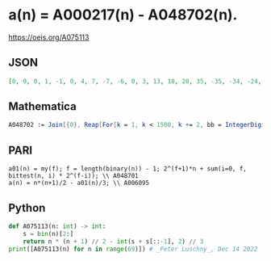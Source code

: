 # a\(n\) \= A000217\(n\) \- A048702\(n\)\.
https://oeis.org/A075113
## JSON
```JSON
[0, 0, 0, 1, -1, 0, 4, 7, -7, -6, 0, 3, 13, 18, 28, 35, -35, -34, -24, -21, -5, 0, 14, 21, 43, 52, 70, 81, 105, 118, 140, 155, -155, -154, -136, -133, -105, -100, -78, -71, -35, -26, 0, 11, 47, 60, 90, 105, 151, 168, 202, 221, 265, 286, 324, 347, 399, 424, 466, 493, 545, 574, 620, 651, -651, -650, -616, -613, -561]
```
## Mathematica
```Mathematica
A048702 := Join[{0}, Reap[For[k = 1, k < 1500, k += 2, bb = IntegerDigits[k, 2]; If[bb == Reverse[bb], If[EvenQ[Length[bb]], Sow[k/3]]]]][[2, 1]]]; Table[n*(n + 1)/2 - A048702[[n + 1]], {n, 0, 50}] (* _G. C. Greubel_, Sep 26 2017 *)
```
## PARI
```PARI
a01(n) = my(f); f = length(binary(n)) - 1; 2^(f+1)*n + sum(i=0, f, bittest(n, i) * 2^(f-i)); \\ A048701
a(n) = n*(n+1)/2 - a01(n)/3; \\ A006095
```
## Python
```Python
def A075113(n: int) -> int:
    s = bin(n)[2:]
    return n * (n + 1) // 2 - int(s + s[::-1], 2) // 3
print([A075113(n) for n in range(69)]) # _Peter Luschny_, Dec 14 2022
```

